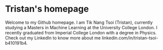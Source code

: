 # Tristan's homepage

Welcome to my Github homepage. I am Tik Nang Tsoi (Tristan), currently studying a Masters in Machine Learning at the University College London. I recently graduated from Imperial College London with a degree in Physics. Check out my LinkedIn to know more about me linkedin.com/in/tristan-tsoi-b410191b4.
